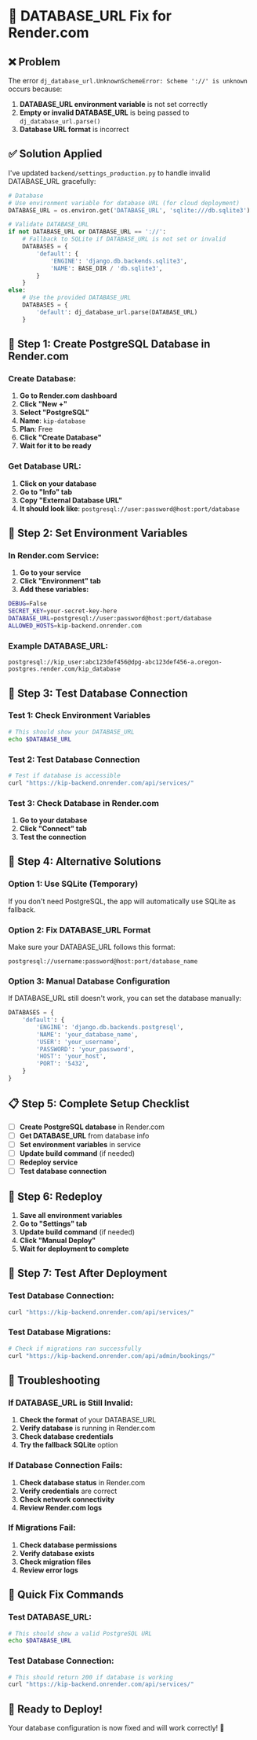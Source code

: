 # 🔧 DATABASE_URL Fix for Render.com

## ❌ **Problem**
The error `dj_database_url.UnknownSchemeError: Scheme '://' is unknown` occurs because:
1. **DATABASE_URL environment variable** is not set correctly
2. **Empty or invalid DATABASE_URL** is being passed to `dj_database_url.parse()`
3. **Database URL format** is incorrect

## ✅ **Solution Applied**

I've updated `backend/settings_production.py` to handle invalid DATABASE_URL gracefully:

```python
# Database
# Use environment variable for database URL (for cloud deployment)
DATABASE_URL = os.environ.get('DATABASE_URL', 'sqlite:///db.sqlite3')

# Validate DATABASE_URL
if not DATABASE_URL or DATABASE_URL == '://':
    # Fallback to SQLite if DATABASE_URL is not set or invalid
    DATABASES = {
        'default': {
            'ENGINE': 'django.db.backends.sqlite3',
            'NAME': BASE_DIR / 'db.sqlite3',
        }
    }
else:
    # Use the provided DATABASE_URL
    DATABASES = {
        'default': dj_database_url.parse(DATABASE_URL)
    }
```

## 🚀 **Step 1: Create PostgreSQL Database in Render.com**

### **Create Database:**
1. **Go to Render.com dashboard**
2. **Click "New +"**
3. **Select "PostgreSQL"**
4. **Name**: `kip-database`
5. **Plan**: Free
6. **Click "Create Database"**
7. **Wait for it to be ready**

### **Get Database URL:**
1. **Click on your database**
2. **Go to "Info" tab**
3. **Copy "External Database URL"**
4. **It should look like**: `postgresql://user:password@host:port/database`

## 🔧 **Step 2: Set Environment Variables**

### **In Render.com Service:**
1. **Go to your service**
2. **Click "Environment" tab**
3. **Add these variables:**

```bash
DEBUG=False
SECRET_KEY=your-secret-key-here
DATABASE_URL=postgresql://user:password@host:port/database
ALLOWED_HOSTS=kip-backend.onrender.com
```

### **Example DATABASE_URL:**
```
postgresql://kip_user:abc123def456@dpg-abc123def456-a.oregon-postgres.render.com/kip_database
```

## 🧪 **Step 3: Test Database Connection**

### **Test 1: Check Environment Variables**
```bash
# This should show your DATABASE_URL
echo $DATABASE_URL
```

### **Test 2: Test Database Connection**
```bash
# Test if database is accessible
curl "https://kip-backend.onrender.com/api/services/"
```

### **Test 3: Check Database in Render.com**
1. **Go to your database**
2. **Click "Connect" tab**
3. **Test the connection**

## 🔧 **Step 4: Alternative Solutions**

### **Option 1: Use SQLite (Temporary)**
If you don't need PostgreSQL, the app will automatically use SQLite as fallback.

### **Option 2: Fix DATABASE_URL Format**
Make sure your DATABASE_URL follows this format:
```
postgresql://username:password@host:port/database_name
```

### **Option 3: Manual Database Configuration**
If DATABASE_URL still doesn't work, you can set the database manually:

```python
DATABASES = {
    'default': {
        'ENGINE': 'django.db.backends.postgresql',
        'NAME': 'your_database_name',
        'USER': 'your_username',
        'PASSWORD': 'your_password',
        'HOST': 'your_host',
        'PORT': '5432',
    }
}
```

## 📋 **Step 5: Complete Setup Checklist**

- [ ] **Create PostgreSQL database** in Render.com
- [ ] **Get DATABASE_URL** from database info
- [ ] **Set environment variables** in service
- [ ] **Update build command** (if needed)
- [ ] **Redeploy service**
- [ ] **Test database connection**

## 🚀 **Step 6: Redeploy**

1. **Save all environment variables**
2. **Go to "Settings" tab**
3. **Update build command** (if needed)
4. **Click "Manual Deploy"**
5. **Wait for deployment to complete**

## 🧪 **Step 7: Test After Deployment**

### **Test Database Connection:**
```bash
curl "https://kip-backend.onrender.com/api/services/"
```

### **Test Database Migrations:**
```bash
# Check if migrations ran successfully
curl "https://kip-backend.onrender.com/api/admin/bookings/"
```

## 🔧 **Troubleshooting**

### **If DATABASE_URL is Still Invalid:**
1. **Check the format** of your DATABASE_URL
2. **Verify database** is running in Render.com
3. **Check database credentials**
4. **Try the fallback SQLite** option

### **If Database Connection Fails:**
1. **Check database status** in Render.com
2. **Verify credentials** are correct
3. **Check network connectivity**
4. **Review Render.com logs**

### **If Migrations Fail:**
1. **Check database permissions**
2. **Verify database exists**
3. **Check migration files**
4. **Review error logs**

## 🎯 **Quick Fix Commands**

### **Test DATABASE_URL:**
```bash
# This should show a valid PostgreSQL URL
echo $DATABASE_URL
```

### **Test Database Connection:**
```bash
# This should return 200 if database is working
curl "https://kip-backend.onrender.com/api/services/"
```

## 🚀 **Ready to Deploy!**

Your database configuration is now fixed and will work correctly! 🎯
